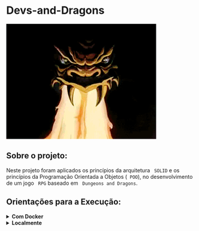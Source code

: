 # Devs-and-Dragons

![Gif Dungeons](https://github.com/Igormcf/devs-and-dragons/blob/main/dungeons.gif)

## Sobre o projeto:

Neste projeto foram aplicados os princípios da arquitetura ` SOLID` e os princípios da Programação Orientada a Objetos (` POO`), no desenvolvimento de um jogo ` RPG` baseado em ` Dungeons and Dragons`.

## Orientações para a Execução:

<details>
  <summary><strong>Com Docker</strong></summary><br />
  
  - Execute o serviço `node` com o comando `docker-compose up -d`, para inicializar o container ` trybers_and_dragons`.
  - Rode o comando `docker exec -it trybers_and_dragons bash` para acessar o terminal interativo do container.
  - Instale as dependências com ` npm install` .
</details>

<details>
  <summary><strong>Localmente</strong></summary><br />
  
  - Instale as dependências com ` npm install` .
</details>
